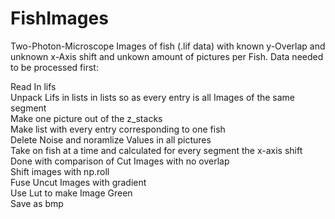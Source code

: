 # FishImages
Two-Photon-Microscope Images of fish (.lif data) with known y-Overlap and unknown x-Axis shift and unkown amount of pictures per Fish. 
Data needed to be processed first:

Read In lifs <br />
Unpack Lifs in lists in lists so as every entry is all Images of  the same segment<br />
Make one picture out of the z_stacks<br />
Make list with every entry corresponding to one fish<br />
Delete Noise and noramlize Values in all pictures<br />
Take on fish at a time and calculated for every segment the x-axis shift<br />
Done with comparison of Cut Images with no overlap<br />
Shift images with np.roll<br />
Fuse Uncut Images with gradient <br />
Use Lut to make Image Green<br />
Save as bmp<br />
